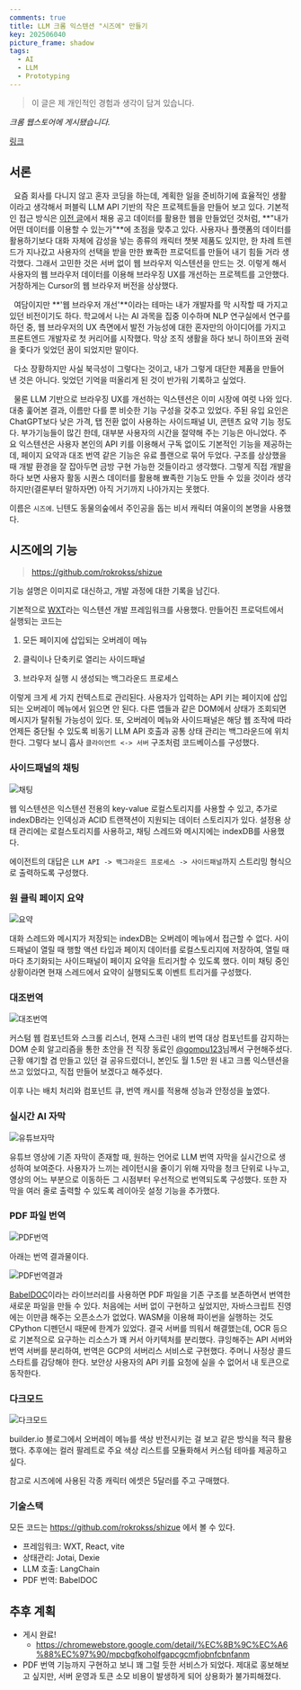 ```yaml
---
comments: true
title: LLM 크롬 익스텐션 "시즈에" 만들기
key: 202506040
picture_frame: shadow
tags:
  - AI
  - LLM
  - Prototyping
---
```


> 이 글은 제 개인적인 경험과 생각이 담겨 있습니다.

<!--more-->

*크롬 웹스토어에 게시됐습니다.*

[링크](https://chromewebstore.google.com/detail/%EC%8B%9C%EC%A6%88%EC%97%90/mpcbgfkoholfgapcgcmfjobnfcbnfanm)

## 서론

&nbsp;&nbsp;요즘 회사를 다니지 않고 혼자 코딩을 하는데, 계획한 일을 준비하기에 효율적인 생활이라고 생각해서 퍼블릭 LLM API 기반의 작은 프로젝트들을 만들어 보고 있다. 기본적인 접근 방식은 [이전 글](https://rokrokss.com/post/2025/05/13/%EA%B0%9C%EB%B0%9C%EC%9E%90-%EC%B1%84%EC%9A%A9%EA%B3%B5%EA%B3%A0-%EC%B6%94%EC%B2%9C-%EC%84%9C%EB%B9%84%EC%8A%A4-%EC%B0%B9%EC%B0%B9-chapchap.html)에서 채용 공고 데이터를 활용한 웹을 만들었던 것처럼, **"내가 어떤 데이터를 이용할 수 있는가"**에 초점을 맞추고 있다. 사용자나 플랫폼의 데이터를 활용하기보다 대화 자체에 감성을 넣는 종류의 캐릭터 챗봇 제품도 있지만, 한 차례 트렌드가 지나갔고 사용자의 선택을 받을 만한 뾰족한 프로덕트를 만들어 내기 힘들 거라 생각했다. 그래서 고민한 것은 서버 없이 웹 브라우저 익스텐션을 만드는 것. 이렇게 해서 사용자의 웹 브라우저 데이터를 이용해 브라우징 UX를 개선하는 프로젝트를 고안했다. 거창하게는 Cursor의 웹 브라우저 버전을 상상했다.

&nbsp;&nbsp;여담이지만 **'웹 브라우저 개선'**이라는 테마는 내가 개발자를 막 시작할 때 가지고 있던 비전이기도 하다. 학교에서 나는 AI 과목을 집중 이수하며 NLP 연구실에서 연구를 하던 중, 웹 브라우저의 UX 측면에서 발전 가능성에 대한 혼자만의 아이디어를 가지고 프론트엔드 개발자로 첫 커리어를 시작했다. 막상 조직 생활을 하다 보니 하이프와 권력을 좇다가 잊었던 꿈이 되었지만 말이다.

&nbsp;&nbsp;다소 장황하지만 사실 북극성이 그렇다는 것이고, 내가 그렇게 대단한 제품을 만들어 낸 것은 아니다. 잊었던 기억을 떠올리게 된 것이 반가워 기록하고 싶었다.

&nbsp;&nbsp;물론 LLM 기반으로 브라우징 UX를 개선하는 익스텐션은 이미 시장에 여럿 나와 있다. 대충 훑어본 결과, 이름만 다를 뿐 비슷한 기능 구성을 갖추고 있었다. 주된 유입 요인은 ChatGPT보다 낮은 가격, 탭 전환 없이 사용하는 사이드패널 UI, 콘텐츠 요약 기능 정도다. 부가기능들이 많긴 한데, 대부분 사용자의 시간을 절약해 주는 기능은 아니었다. 주요 익스텐션은 사용자 본인의 API 키를 이용해서 구독 없이도 기본적인 기능을 제공하는데, 페이지 요약과 대조 번역 같은 기능은 유료 플랜으로 묶어 두었다. 구조를 상상했을 때 개발 환경을 잘 잡아두면 금방 구현 가능한 것들이라고 생각했다. 그렇게 직접 개발을 하다 보면 사용자 활동 시퀀스 데이터를 활용해 뾰족한 기능도 만들 수 있을 것이라 생각하지만(결론부터 말하자면) 아직 거기까지 나아가지는 못했다.

이름은 `시즈에`. 닌텐도 동물의숲에서 주인공을 돕는 비서 캐릭터 여울이의 본명을 사용했다.


## 시즈에의 기능
> https://github.com/rokrokss/shizue

기능 설명은 이미지로 대신하고, 개발 과정에 대한 기록을 남긴다.

기본적으로 [WXT](https://wxt.dev/)라는 익스텐션 개발 프레임워크를 사용했다. 만들어진 프로덕트에서 실행되는 코드는

1. 모든 페이지에 삽입되는 오버레이 메뉴

2. 클릭이나 단축키로 열리는 사이드패널

3. 브라우저 실행 시 생성되는 백그라운드 프로세스

이렇게 크게 세 가지 컨텍스트로 관리된다. 사용자가 입력하는 API 키는 페이지에 삽입되는 오버레이 메뉴에서 읽으면 안 된다. 다른 앱들과 같은 DOM에서 상태가 조회되면 메시지가 탈취될 가능성이 있다. 또, 오버레이 메뉴와 사이드패널은 해당 웹 조작에 따라 언제든 중단될 수 있도록 비동기 LLM API 호출과 공통 상태 관리는 백그라운드에 위치한다. 그렇다 보니 흡사 `클라이언트 <-> 서버` 구조처럼 코드베이스를 구성했다.

### 사이드패널의 채팅

![채팅](https://raw.githubusercontent.com/q0115643/my_blog/master/assets/images/shizue/chat.gif)

웹 익스텐션은 익스텐션 전용의 key-value 로컬스토리지를 사용할 수 있고, 추가로 indexDB라는 인덱싱과 ACID 트랜잭션이 지원되는 데이터 스토리지가 있다. 설정용 상태 관리에는 로컬스토리지를 사용하고, 채팅 스레드와 메시지에는 indexDB를 사용했다.

에이전트의 대답은 `LLM API -> 백그라운드 프로세스 -> 사이드패널`까지 스트리밍 형식으로 출력하도록 구성했다.

### 원 클릭 페이지 요약

![요약](https://raw.githubusercontent.com/q0115643/my_blog/master/assets/images/shizue/summarize.gif)

대화 스레드와 메시지가 저장되는 indexDB는 오버레이 메뉴에서 접근할 수 없다. 사이드패널이 열릴 때 행할 액션 타입과 페이지 데이터를 로컬스토리지에 저장하여, 열릴 때마다 초기화되는 사이드패널이 페이지 요약을 트리거할 수 있도록 했다. 이미 채팅 중인 상황이라면 현재 스레드에서 요약이 실행되도록 이벤트 트리거를 구성했다.

### 대조번역

![대조번역](https://raw.githubusercontent.com/q0115643/my_blog/master/assets/images/shizue/translate.gif)

커스텀 웹 컴포넌트와 스크롤 리스너, 현재 스크린 내의 번역 대상 컴포넌트를 감지하는 DOM 순회 알고리즘을 통한 초안을 전 직장 동료인 [@gompu123](https://github.com/gompu123)님께서 구현해주셨다. 근황 얘기할 겸 만들고 있던 걸 공유드렸더니, 본인도 월 1.5만 원 내고 크롬 익스텐션을 쓰고 있었다고, 직접 만들어 보겠다고 해주셨다.

이후 나는 배치 처리와 컴포넌트 큐, 번역 캐시를 적용해 성능과 안정성을 높였다.

### 실시간 AI 자막

![유튜브자막](https://raw.githubusercontent.com/q0115643/my_blog/master/assets/images/shizue/youtube.gif)

유튜브 영상에 기존 자막이 존재할 때, 원하는 언어로 LLM 번역 자막을 실시간으로 생성하여 보여준다. 사용자가 느끼는 레이턴시을 줄이기 위해 자막을 청크 단위로 나누고, 영상의 어느 부분으로 이동하든 그 시점부터 우선적으로 번역되도록 구성했다. 또한 자막을 여러 줄로 출력할 수 있도록 레이아웃 설정 기능을 추가했다.

### PDF 파일 번역

![PDF번역](https://raw.githubusercontent.com/q0115643/my_blog/master/assets/images/shizue/pdf.gif)

아래는 번역 결과물이다.

![PDF번역결과](https://raw.githubusercontent.com/q0115643/my_blog/master/assets/images/shizue/pdf_result.png)

[BabelDOC](https://github.com/funstory-ai/BabelDOC)이라는 라이브러리를 사용하면 PDF 파일을 기존 구조를 보존하면서 번역한 새로운 파일을 만들 수 있다. 처음에는 서버 없이 구현하고 싶었지만, 자바스크립트 진영에는 이만큼 해주는 오픈소스가 없었다. WASM을 이용해 파이썬을 실행하는 것도 CPython 디펜던시 때문에 한계가 있었다. 결국 서버를 띄워서 해결했는데, OCR 등으로 기본적으로 요구하는 리소스가 꽤 커서 아키텍처를 분리했다. 큐잉해주는 API 서버와 번역 서버를 분리하여, 번역은 GCP의 서버리스 서비스로 구현했다. 주머니 사정상 콜드스타트를 감당해야 한다. 보안상 사용자의 API 키를 요청에 실을 수 없어서 내 토큰으로 동작한다.

### 다크모드

![다크모드](https://raw.githubusercontent.com/q0115643/my_blog/master/assets/images/shizue/darkmode.gif)

builder.io 블로그에서 오버레이 메뉴를 색상 반전시키는 걸 보고 같은 방식을 적극 활용했다. 추후에는 컬러 팔레트로 주요 색상 리스트를 모듈화해서 커스텀 테마를 제공하고 싶다.

참고로 시즈에에 사용된 각종 캐릭터 에셋은 5달러를 주고 구매했다.

### 기술스택

모든 코드는 https://github.com/rokrokss/shizue 에서 볼 수 있다.

- 프레임워크: WXT, React, vite
- 상태관리: Jotai, Dexie
- LLM 호출: LangChain
- PDF 번역: BabelDOC

## 추후 계획

- 게시 완료!
  - https://chromewebstore.google.com/detail/%EC%8B%9C%EC%A6%88%EC%97%90/mpcbgfkoholfgapcgcmfjobnfcbnfanm
- PDF 번역 기능까지 구현하고 보니 꽤 그럴 듯한 서비스가 되었다. 제대로 홍보해보고 싶지만, 서버 운영과 토큰 소모 비용이 발생하게 되어 상용화가 불가피해졌다.
